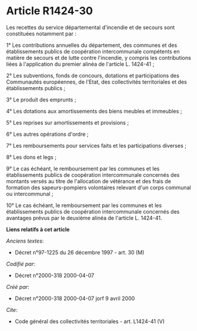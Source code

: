 # Article R1424-30

Les recettes du service départemental d'incendie et de secours sont constituées notamment par : 

1° Les contributions annuelles du département, des communes et des établissements publics de coopération intercommunale
compétents en matière de secours et de lutte contre l'incendie, y compris les contributions liées à l'application du premier
alinéa de l'article L. 1424-41 ; 

2° Les subventions, fonds de concours, dotations et participations des Communautés européennes, de l'Etat, des collectivités
territoriales et des établissements publics ; 

3° Le produit des emprunts ; 

4° Les dotations aux amortissements des biens meubles et immeubles ; 

5° Les reprises sur amortissements et provisions ; 

6° Les autres opérations d'ordre ; 

7° Les remboursements pour services faits et les participations diverses ; 

8° Les dons et legs ; 

9° Le cas échéant, le remboursement par les communes et les établissements publics de coopération intercommunale concernés
des montants versés au titre de l'allocation de vétérance et des frais de formation des sapeurs-pompiers volontaires relevant
d'un corps communal ou intercommunal ; 

10° Le cas échéant, le remboursement par les communes et les établissements publics de coopération intercommunale concernés
des avantages prévus par le deuxième alinéa de l'article L. 1424-41.

**Liens relatifs à cet article**

_Anciens textes_:

  - Décret n°97-1225 du 26 décembre 1997 - art. 30 (M)

_Codifié par_:

  - Décret n°2000-318 2000-04-07

_Créé par_:

  - Décret n°2000-318 2000-04-07 jorf 9 avril 2000

_Cite_:

  - Code général des collectivités territoriales - art. L1424-41 (V)
